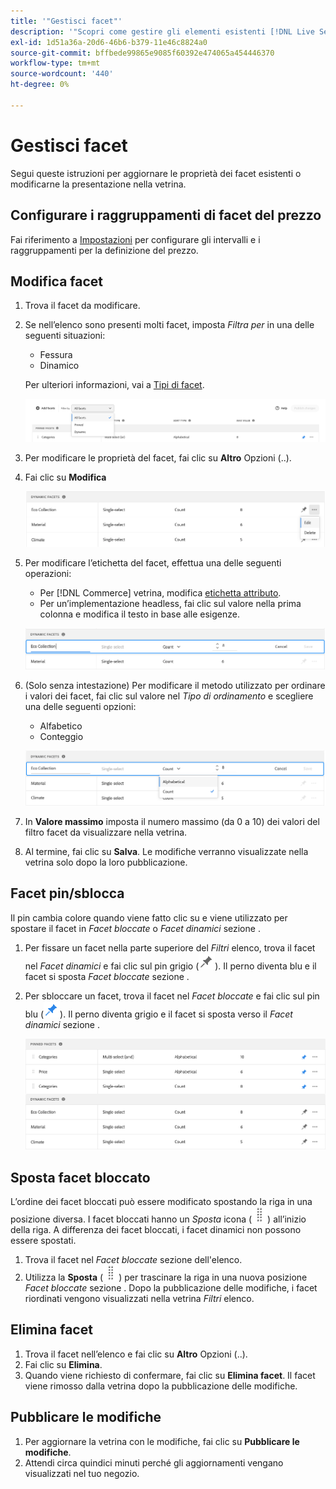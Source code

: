 ```yaml
---
title: '"Gestisci facet"'
description: '"Scopri come gestire gli elementi esistenti [!DNL Live Search] facet."'
exl-id: 1d51a36a-20d6-46b6-b379-11e46c8824a0
source-git-commit: bffbede99865e9085f60392e474065a454446370
workflow-type: tm+mt
source-wordcount: '440'
ht-degree: 0%

---
```


# Gestisci facet

Segui queste istruzioni per aggiornare le proprietà dei facet esistenti o modificarne la presentazione nella vetrina.

## Configurare i raggruppamenti di facet del prezzo

Fai riferimento a [Impostazioni](settings.md) per configurare gli intervalli e i raggruppamenti per la definizione del prezzo.

## Modifica facet

1. Trova il facet da modificare.
1. Se nell’elenco sono presenti molti facet, imposta *Filtra per* in una delle seguenti situazioni:

   * Fessura
   * Dinamico

   Per ulteriori informazioni, vai a [Tipi di facet](facets-type.md).

   ![Facet filtro](assets/facets-filter-by-cropped.png)

1. Per modificare le proprietà del facet, fai clic su **Altro** Opzioni (..).
1. Fai clic su **Modifica**

   ![Opzioni di modifica](assets/facet-edit-menu.png)

1. Per modificare l’etichetta del facet, effettua una delle seguenti operazioni:

   * Per [!DNL Commerce] vetrina, modifica [etichetta attributo](https://docs.magento.com/user-guide/stores/attributes-product.html).
   * Per un’implementazione headless, fai clic sul valore nella prima colonna e modifica il testo in base alle esigenze.

   ![Modifica etichetta](assets/facet-edit-label.png)

1. (Solo senza intestazione) Per modificare il metodo utilizzato per ordinare i valori dei facet, fai clic sul valore nel *Tipo di ordinamento* e scegliere una delle seguenti opzioni:

   * Alfabetico
   * Conteggio

   ![Modifica conteggio](assets/facets-edit-count.png)

1. In **Valore massimo** imposta il numero massimo (da 0 a 10) dei valori del filtro facet da visualizzare nella vetrina.
1. Al termine, fai clic su **Salva**.
Le modifiche verranno visualizzate nella vetrina solo dopo la loro pubblicazione.

## Facet pin/sblocca

Il pin cambia colore quando viene fatto clic su e viene utilizzato per spostare il facet in *Facet bloccate* o *Facet dinamici* sezione .

1. Per fissare un facet nella parte superiore del *Filtri* elenco, trova il facet nel *Facet dinamici* e fai clic sul pin grigio (![Selettore pin](assets/btn-pin-gray.png)).
Il perno diventa blu e il facet si sposta *Facet bloccate* sezione .
1. Per sbloccare un facet, trova il facet nel *Facet bloccate* e fai clic sul pin blu (![Selettore pin](assets/btn-pin-blue.png)).
Il perno diventa grigio e il facet si sposta verso il *Facet dinamici* sezione .

   ![Facet fissi e dinamici](assets/facets-pinned-unpinned.png)

## Sposta facet bloccato

L’ordine dei facet bloccati può essere modificato spostando la riga in una posizione diversa. I facet bloccati hanno un *Sposta* icona (![Selettore di spostamento](assets/btn-move.png)) all’inizio della riga. A differenza dei facet bloccati, i facet dinamici non possono essere spostati.

1. Trova il facet nel *Facet bloccate* sezione dell&#39;elenco.
1. Utilizza la **Sposta** (![Selettore di spostamento](assets/btn-move.png)) per trascinare la riga in una nuova posizione *Facet bloccate* sezione .
Dopo la pubblicazione delle modifiche, i facet riordinati vengono visualizzati nella vetrina *Filtri* elenco.

## Elimina facet

1. Trova il facet nell’elenco e fai clic su **Altro** Opzioni (..).
1. Fai clic su **Elimina**.
1. Quando viene richiesto di confermare, fai clic su **Elimina facet**.
Il facet viene rimosso dalla vetrina dopo la pubblicazione delle modifiche.

## Pubblicare le modifiche

1. Per aggiornare la vetrina con le modifiche, fai clic su **Pubblicare le modifiche**.
1. Attendi circa quindici minuti perché gli aggiornamenti vengano visualizzati nel tuo negozio.
